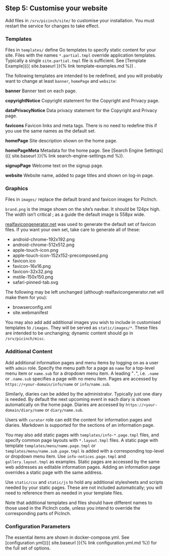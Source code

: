 ## Step 5: Customise your website
Add files in `/srv/picinch/site/` to customise your installation. You must restart the service for changes to take effect.

### Templates
Files in `templates/` define Go templates to specify static content for your site. Files with the names `*.partial.tmpl` override application templates. Typically a single `site.partial.tmpl` file is sufficient. See [Template Example]({{ site.baseurl }}{% link template-examples.md %})
.

The following templates are intended to be redefined, and you will probably want to change at least `banner`, `homePage` and `website`:

**banner** Banner text on each page.

**copyrightNotice** Copyright statement for the Copyright and Privacy page.

**dataPrivacyNotice** Data privacy statement for the Copyright and Privacy page.

**favicons** Favicon links and meta tags. There is no need to redefine this if you use the same names as the default set.

**homePage** Site description shown on the home page.

**homePageMeta** Metadata for the home page. See [Search Engine Settings]({{ site.baseurl }}{% link search-engine-settings.md %}).

**signupPage** Welcome text on the signup page.

**website** Website name, added to page titles and shown on log-in page.

### Graphics
Files in `images/` replace the default brand and favicon images for PicInch.

`brand.png` is the image shown on the site’s navbar. It should be 124px high. The width isn’t critical ; as a guide the default image is 558px wide.

[realfavicongenerator.net][1] was used to generate the default set of favicon files. If you want your own set, take care to generate all of these:
- android-chrome-192x192.png
- android-chrome-512x512.png
- apple-touch-icon.png
- apple-touch-icon-152x152-precomposed.png
- favicon.ico
- favicon-16x16.png
- favicon-32x32.png
- mstile-150x150.png
- safari-pinned-tab.svg

The following may be left unchanged (although realfavicongenerator.net will make them for you):
- browserconfig.xml
- site.webmanifest

You may also add add additional images you wish to include in customised templates to `/images`. They will be served as `static/images/*`. These files are intended to be unchanging; dynamic content should go in
`/srv/picinch/misc`.

### Additional Content
Add additional information pages and menu items by logging on as a user with `admin` role. Specify the menu path for a page as `name` for a top-level menu item or `name.sub` for a dropdown menu item. A leading "`.`", i.e. `.name` or `.name.sub` specifies a page with no menu item. Pages are accessed by `https://<your-domain/info/name` or `info/name.sub`.

Similarly, diaries can be added by the administrator. Typically just one diary is needed. By default the next upcoming event in each diary is shown automatically on the home page. Diaries are accessed by `https://<your-domain/diary/name` or `diary/name.sub`.

Users with `curator` role can edit the content for information pages and diaries. Markdown is supported for the sections of an information page.

You may also add static pages with `templates/info-*.page.tmpl` files, and specify common page layouts with `*.layout.tmpl` files. A static page with template `templates/menu/name.page.tmpl` or `templates/menu/name.sub.page.tmpl` is added with a corresponding top-level or dropdown menu item. 
Use `info-notices.page.tmpl` and `gallery.layout.tmpl` as examples. Static pages are accessed by the same web addresses as editable information pages. Adding an information page overrides a static page with the same address.

Use `static/css` and `static/js` to hold any additional stylesheets and scripts needed by your static pages.
These are not included automatically; you will need to reference them as needed in your template files.

Note that additional templates and files should have different names to those used in the PicInch code, unless you intend to override the corresponding parts of PicInch.

### Configuration Parameters
The essential items are shown in docker-compose.yml. See [configuration.yml]({{ site.baseurl }}{% link configuration.yml.md %}) for the full set of options.

[1]:	https://realfavicongenerator.net